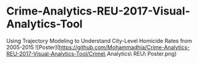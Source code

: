 # Crime-Analytics-REU-2017-Visual-Analytics-Tool
Using Trajectory Modeling to Understand City-Level Homicide Rates from 2005-2015
![Poster](https://github.com/Mohammadhia/Crime-Analytics-REU-2017-Visual-Analytics-Tool/Crime\ Analytics\ REU\ Poster.png)
